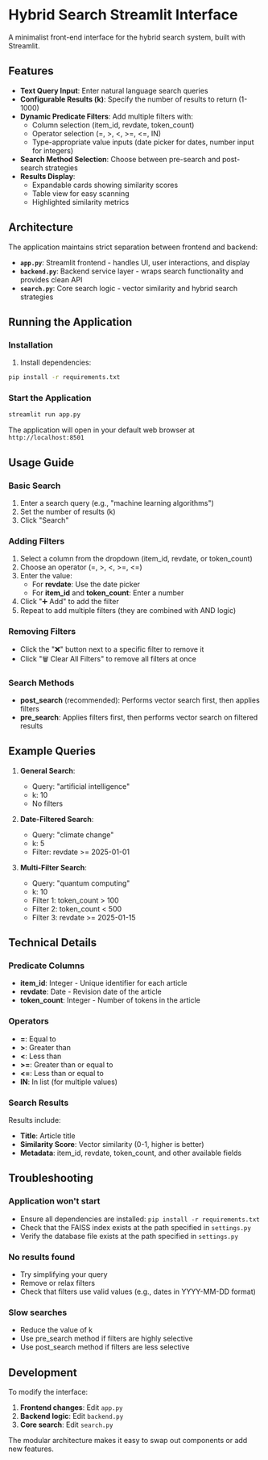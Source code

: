 # Hybrid Search Streamlit Interface

A minimalist front-end interface for the hybrid search system, built with Streamlit.

## Features

- **Text Query Input**: Enter natural language search queries
- **Configurable Results (k)**: Specify the number of results to return (1-1000)
- **Dynamic Predicate Filters**: Add multiple filters with:
  - Column selection (item_id, revdate, token_count)
  - Operator selection (=, >, <, >=, <=, IN)
  - Type-appropriate value inputs (date picker for dates, number input for integers)
- **Search Method Selection**: Choose between pre-search and post-search strategies
- **Results Display**: 
  - Expandable cards showing similarity scores
  - Table view for easy scanning
  - Highlighted similarity metrics

## Architecture

The application maintains strict separation between frontend and backend:

- **`app.py`**: Streamlit frontend - handles UI, user interactions, and display
- **`backend.py`**: Backend service layer - wraps search functionality and provides clean API
- **`search.py`**: Core search logic - vector similarity and hybrid search strategies

## Running the Application

### Installation

1. Install dependencies:
```bash
pip install -r requirements.txt
```

### Start the Application

```bash
streamlit run app.py
```

The application will open in your default web browser at `http://localhost:8501`

## Usage Guide

### Basic Search

1. Enter a search query (e.g., "machine learning algorithms")
2. Set the number of results (k)
3. Click "Search"

### Adding Filters

1. Select a column from the dropdown (item_id, revdate, or token_count)
2. Choose an operator (=, >, <, >=, <=)
3. Enter the value:
   - For **revdate**: Use the date picker
   - For **item_id** and **token_count**: Enter a number
4. Click "➕ Add" to add the filter
5. Repeat to add multiple filters (they are combined with AND logic)

### Removing Filters

- Click the "❌" button next to a specific filter to remove it
- Click "🗑️ Clear All Filters" to remove all filters at once

### Search Methods

- **post_search** (recommended): Performs vector search first, then applies filters
- **pre_search**: Applies filters first, then performs vector search on filtered results

## Example Queries

1. **General Search**:
   - Query: "artificial intelligence"
   - k: 10
   - No filters

2. **Date-Filtered Search**:
   - Query: "climate change"
   - k: 5
   - Filter: revdate >= 2025-01-01

3. **Multi-Filter Search**:
   - Query: "quantum computing"
   - k: 10
   - Filter 1: token_count > 100
   - Filter 2: token_count < 500
   - Filter 3: revdate >= 2025-01-15

## Technical Details

### Predicate Columns

- **item_id**: Integer - Unique identifier for each article
- **revdate**: Date - Revision date of the article
- **token_count**: Integer - Number of tokens in the article

### Operators

- **=**: Equal to
- **>**: Greater than
- **<**: Less than
- **>=**: Greater than or equal to
- **<=**: Less than or equal to
- **IN**: In list (for multiple values)

### Search Results

Results include:
- **Title**: Article title
- **Similarity Score**: Vector similarity (0-1, higher is better)
- **Metadata**: item_id, revdate, token_count, and other available fields

## Troubleshooting

### Application won't start

- Ensure all dependencies are installed: `pip install -r requirements.txt`
- Check that the FAISS index exists at the path specified in `settings.py`
- Verify the database file exists at the path specified in `settings.py`

### No results found

- Try simplifying your query
- Remove or relax filters
- Check that filters use valid values (e.g., dates in YYYY-MM-DD format)

### Slow searches

- Reduce the value of k
- Use pre_search method if filters are highly selective
- Use post_search method if filters are less selective

## Development

To modify the interface:

1. **Frontend changes**: Edit `app.py`
2. **Backend logic**: Edit `backend.py`
3. **Core search**: Edit `search.py`

The modular architecture makes it easy to swap out components or add new features.
